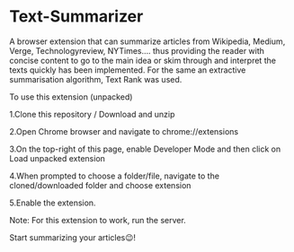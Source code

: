 # Text-Summarizer

A browser extension that can summarize articles from Wikipedia, Medium, Verge, Technologyreview, NYTimes…. thus providing the reader with concise content to go to the main idea or skim through and interpret the texts quickly has been implemented. For the same an extractive summarisation algorithm, Text Rank was used.

To use this extension (unpacked)

1.Clone this repository / Download and unzip

2.Open Chrome browser and navigate to chrome://extensions

3.On the top-right of this page, enable Developer Mode and then click on Load unpacked extension

4.When prompted to choose a folder/file, navigate to the cloned/downloaded folder and choose extension

5.Enable the extension.

Note: For this extension to work, run the server.

Start summarizing your articles😉!

